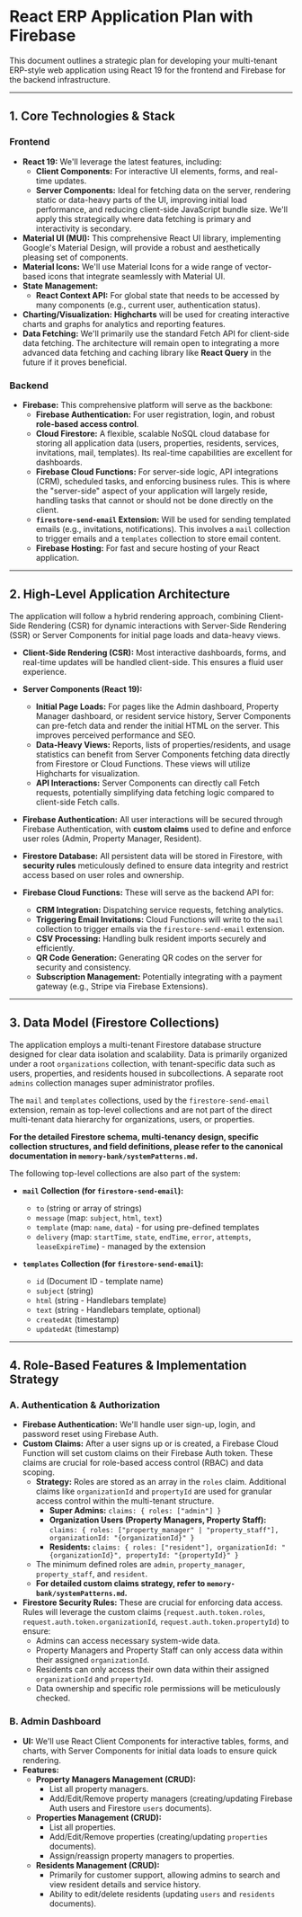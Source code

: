 # React ERP Application Plan with Firebase

This document outlines a strategic plan for developing your multi-tenant ERP-style web application using React 19 for the frontend and Firebase for the backend infrastructure.

---

## 1. Core Technologies & Stack

### Frontend
* **React 19:** We'll leverage the latest features, including:
    * **Client Components:** For interactive UI elements, forms, and real-time updates.
    * **Server Components:** Ideal for fetching data on the server, rendering static or data-heavy parts of the UI, improving initial load performance, and reducing client-side JavaScript bundle size. We'll apply this strategically where data fetching is primary and interactivity is secondary.
* **Material UI (MUI):** This comprehensive React UI library, implementing Google's Material Design, will provide a robust and aesthetically pleasing set of components.
* **Material Icons:** We'll use Material Icons for a wide range of vector-based icons that integrate seamlessly with Material UI.
* **State Management:**
    * **React Context API:** For global state that needs to be accessed by many components (e.g., current user, authentication status).
* **Charting/Visualization:** **Highcharts** will be used for creating interactive charts and graphs for analytics and reporting features.
* **Data Fetching:** We'll primarily use the standard Fetch API for client-side data fetching. The architecture will remain open to integrating a more advanced data fetching and caching library like **React Query** in the future if it proves beneficial.

### Backend
* **Firebase:** This comprehensive platform will serve as the backbone:
    * **Firebase Authentication:** For user registration, login, and robust **role-based access control**.
    * **Cloud Firestore:** A flexible, scalable NoSQL cloud database for storing all application data (users, properties, residents, services, invitations, mail, templates). Its real-time capabilities are excellent for dashboards.
    * **Firebase Cloud Functions:** For server-side logic, API integrations (CRM), scheduled tasks, and enforcing business rules. This is where the "server-side" aspect of your application will largely reside, handling tasks that cannot or should not be done directly on the client.
    * **`firestore-send-email` Extension:** Will be used for sending templated emails (e.g., invitations, notifications). This involves a `mail` collection to trigger emails and a `templates` collection to store email content.
    * **Firebase Hosting:** For fast and secure hosting of your React application.

---

## 2. High-Level Application Architecture

The application will follow a hybrid rendering approach, combining Client-Side Rendering (CSR) for dynamic interactions with Server-Side Rendering (SSR) or Server Components for initial page loads and data-heavy views.

* **Client-Side Rendering (CSR):** Most interactive dashboards, forms, and real-time updates will be handled client-side. This ensures a fluid user experience.

* **Server Components (React 19):**
    * **Initial Page Loads:** For pages like the Admin dashboard, Property Manager dashboard, or resident service history, Server Components can pre-fetch data and render the initial HTML on the server. This improves perceived performance and SEO.
    * **Data-Heavy Views:** Reports, lists of properties/residents, and usage statistics can benefit from Server Components fetching data directly from Firestore or Cloud Functions. These views will utilize Highcharts for visualization.
    * **API Interactions:** Server Components can directly call Fetch requests, potentially simplifying data fetching logic compared to client-side Fetch calls.

* **Firebase Authentication:** All user interactions will be secured through Firebase Authentication, with **custom claims** used to define and enforce user roles (Admin, Property Manager, Resident).
* **Firestore Database:** All persistent data will be stored in Firestore, with **security rules** meticulously defined to ensure data integrity and restrict access based on user roles and ownership.
* **Firebase Cloud Functions:** These will serve as the backend API for:
    * **CRM Integration:** Dispatching service requests, fetching analytics.
    * **Triggering Email Invitations:** Cloud Functions will write to the `mail` collection to trigger emails via the `firestore-send-email` extension.
    * **CSV Processing:** Handling bulk resident imports securely and efficiently.
    * **QR Code Generation:** Generating QR codes on the server for security and consistency.
    * **Subscription Management:** Potentially integrating with a payment gateway (e.g., Stripe via Firebase Extensions).

---

## 3. Data Model (Firestore Collections)

The application employs a multi-tenant Firestore database structure designed for clear data isolation and scalability. Data is primarily organized under a root `organizations` collection, with tenant-specific data such as users, properties, and residents housed in subcollections. A separate root `admins` collection manages super administrator profiles.

The `mail` and `templates` collections, used by the `firestore-send-email` extension, remain as top-level collections and are not part of the direct multi-tenant data hierarchy for organizations, users, or properties.

**For the detailed Firestore schema, multi-tenancy design, specific collection structures, and field definitions, please refer to the canonical documentation in `memory-bank/systemPatterns.md`.**

The following top-level collections are also part of the system:

* **`mail` Collection (for `firestore-send-email`):**
    * `to` (string or array of strings)
    * `message` (map: `subject`, `html`, `text`)
    * `template` (map: `name`, `data`) - for using pre-defined templates
    * `delivery` (map: `startTime`, `state`, `endTime`, `error`, `attempts`, `leaseExpireTime`) - managed by the extension

* **`templates` Collection (for `firestore-send-email`):**
    * `id` (Document ID - template name)
    * `subject` (string)
    * `html` (string - Handlebars template)
    * `text` (string - Handlebars template, optional)
    * `createdAt` (timestamp)
    * `updatedAt` (timestamp)

---

## 4. Role-Based Features & Implementation Strategy

### A. Authentication & Authorization

* **Firebase Authentication:** We'll handle user sign-up, login, and password reset using Firebase Auth.
* **Custom Claims:** After a user signs up or is created, a Firebase Cloud Function will set custom claims on their Firebase Auth token. These claims are crucial for role-based access control (RBAC) and data scoping.
    * **Strategy:** Roles are stored as an array in the `roles` claim. Additional claims like `organizationId` and `propertyId` are used for granular access control within the multi-tenant structure.
        *   **Super Admins:** `claims: { roles: ["admin"] }`
        *   **Organization Users (Property Managers, Property Staff):** `claims: { roles: ["property_manager" | "property_staff"], organizationId: "{organizationId}" }`
        *   **Residents:** `claims: { roles: ["resident"], organizationId: "{organizationId}", propertyId: "{propertyId}" }`
    *   The minimum defined roles are `admin`, `property_manager`, `property_staff`, and `resident`.
    *   **For detailed custom claims strategy, refer to `memory-bank/systemPatterns.md`.**
* **Firestore Security Rules:** These are crucial for enforcing data access. Rules will leverage the custom claims (`request.auth.token.roles`, `request.auth.token.organizationId`, `request.auth.token.propertyId`) to ensure:
    * Admins can access necessary system-wide data.
    * Property Managers and Property Staff can only access data within their assigned `organizationId`.
    * Residents can only access their own data within their assigned `organizationId` and `propertyId`.
    * Data ownership and specific role permissions will be meticulously checked.

### B. Admin Dashboard
* **UI:** We'll use React Client Components for interactive tables, forms, and charts, with Server Components for initial data loads to ensure quick rendering.
* **Features:**
    * **Property Managers Management (CRUD):**
        * List all property managers.
        * Add/Edit/Remove property managers (creating/updating Firebase Auth users and Firestore `users` documents).
    * **Properties Management (CRUD):**
        * List all properties.
        * Add/Edit/Remove properties (creating/updating `properties` documents).
        * Assign/reassign property managers to properties.
    * **Residents Management (CRUD):**
        * Primarily for customer support, allowing admins to search and view resident details and service history.
        * Ability to edit/delete residents (updating `users` and `residents` documents).
